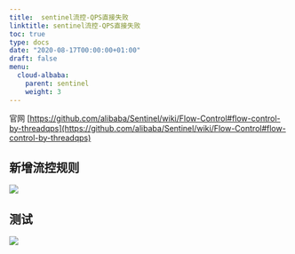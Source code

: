```yaml
---
title:  sentinel流控-QPS直接失败
linktitle: sentinel流控-QPS直接失败
toc: true
type: docs
date: "2020-08-17T00:00:00+01:00"
draft: false
menu:
  cloud-albaba:
    parent: sentinel
    weight: 3
---
```


官网 [https://github.com/alibaba/Sentinel/wiki/Flow-Control#flow-control-by-threadqps](https://github.com/alibaba/Sentinel/wiki/Flow-Control#flow-control-by-threadqps)

## 新增流控规则

![](/img/cloudAlibaba/8.jpg)  

## 测试

![](/img/cloudAlibaba/9.jpg)  